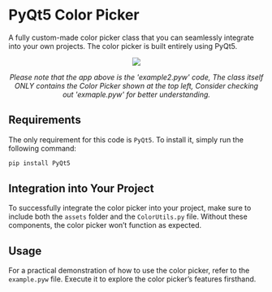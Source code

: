 # PyQt5 Color Picker

A fully custom-made color picker class that you can seamlessly integrate into your own projects. The color picker is built entirely using PyQt5.

<p align="center">
  <img src="https://i.imgur.com/QTXWurs.png">
</p>

<p align="center">
  <i>Please note that the app above is the 'example2.pyw' code, The class itself ONLY contains the Color Picker shown at the top left, Consider checking out 'exmaple.pyw' for better understanding.</i>
</p>

## Requirements
The only requirement for this code is `PyQt5`. To install it, simply run the following command:
```bash
pip install PyQt5
```
## Integration into Your Project
To successfully integrate the color picker into your project, make sure to include both the `assets` folder and the `ColorUtils.py` file. Without these components, the color picker won’t function as expected.
## Usage
For a practical demonstration of how to use the color picker, refer to the `example.pyw` file. Execute it to explore the color picker’s features firsthand.
